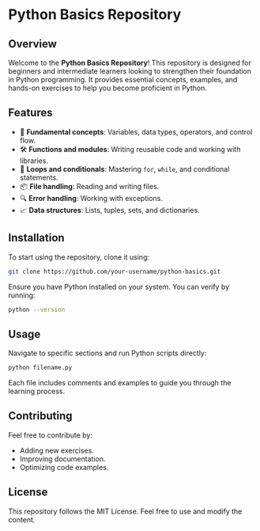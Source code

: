 

# Python Basics Repository

## Overview
Welcome to the **Python Basics Repository**! This repository is designed for beginners and intermediate learners looking to strengthen their foundation in Python programming. It provides essential concepts, examples, and hands-on exercises to help you become proficient in Python.

## Features
- 🚀 **Fundamental concepts**: Variables, data types, operators, and control flow.
- 🛠️ **Functions and modules**: Writing reusable code and working with libraries.
- 🔄 **Loops and conditionals**: Mastering `for`, `while`, and conditional statements.
- 📦 **File handling**: Reading and writing files.
- 🔍 **Error handling**: Working with exceptions.
- 📈 **Data structures**: Lists, tuples, sets, and dictionaries.


## Installation
To start using the repository, clone it using:

```bash
git clone https://github.com/your-username/python-basics.git
```

Ensure you have Python installed on your system. You can verify by running:

```bash
python --version
```

## Usage
Navigate to specific sections and run Python scripts directly:

```bash
python filename.py
```

Each file includes comments and examples to guide you through the learning process.

## Contributing
Feel free to contribute by:
- Adding new exercises.
- Improving documentation.
- Optimizing code examples.

## License
This repository follows the MIT License. Feel free to use and modify the content.

